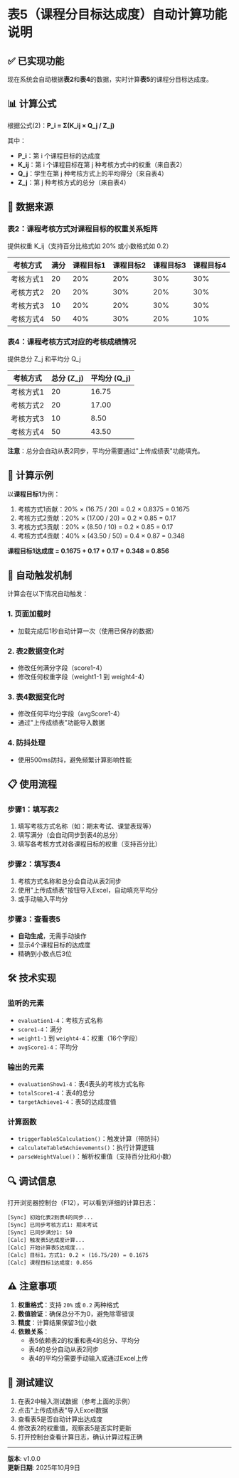 # 表5（课程分目标达成度）自动计算功能说明

## ✅ 已实现功能

现在系统会自动根据**表2**和**表4**的数据，实时计算**表5**的课程分目标达成度。

## 📊 计算公式

根据公式(2)：**P_i = Σ(K_ij × Q_j / Z_j)**

其中：
- **P_i**：第 i 个课程目标的达成度
- **K_ij**：第 i 个课程目标在第 j 种考核方式中的权重（来自表2）
- **Q_j**：学生在第 j 种考核方式上的平均得分（来自表4）
- **Z_j**：第 j 种考核方式的总分（来自表4）

## 📝 数据来源

### 表2：课程考核方式对课程目标的权重关系矩阵
提供权重 K_ij（支持百分比格式如 20% 或小数格式如 0.2）

| 考核方式 | 满分 | 课程目标1 | 课程目标2 | 课程目标3 | 课程目标4 |
|---------|------|----------|----------|----------|----------|
| 考核方式1 | 20   | 20%      | 20%      | 30%      | 30%      |
| 考核方式2 | 20   | 20%      | 30%      | 20%      | 30%      |
| 考核方式3 | 10   | 20%      | 20%      | 30%      | 30%      |
| 考核方式4 | 50   | 40%      | 30%      | 20%      | 10%      |

### 表4：课程考核方式对应的考核成绩情况
提供总分 Z_j 和平均分 Q_j

| 考核方式 | 总分 (Z_j) | 平均分 (Q_j) |
|---------|-----------|-------------|
| 考核方式1 | 20        | 16.75       |
| 考核方式2 | 20        | 17.00       |
| 考核方式3 | 10        | 8.50        |
| 考核方式4 | 50        | 43.50       |

**注意**：总分会自动从表2同步，平均分需要通过"上传成绩表"功能填充。

## 🎯 计算示例

以**课程目标1**为例：

1. 考核方式1贡献：20% × (16.75 / 20) = 0.2 × 0.8375 = 0.1675
2. 考核方式2贡献：20% × (17.00 / 20) = 0.2 × 0.85 = 0.17
3. 考核方式3贡献：20% × (8.50 / 10) = 0.2 × 0.85 = 0.17
4. 考核方式4贡献：40% × (43.50 / 50) = 0.4 × 0.87 = 0.348

**课程目标1达成度 = 0.1675 + 0.17 + 0.17 + 0.348 = 0.856**

## 🔄 自动触发机制

计算会在以下情况自动触发：

### 1. 页面加载时
- 加载完成后1秒自动计算一次（使用已保存的数据）

### 2. 表2数据变化时
- 修改任何满分字段（score1-4）
- 修改任何权重字段（weight1-1 到 weight4-4）

### 3. 表4数据变化时
- 修改任何平均分字段（avgScore1-4）
- 通过"上传成绩表"功能导入数据

### 4. 防抖处理
- 使用500ms防抖，避免频繁计算影响性能

## 📋 使用流程

### 步骤1：填写表2
1. 填写考核方式名称（如：期末考试、课堂表现等）
2. 填写满分（会自动同步到表4的总分）
3. 填写各考核方式对各课程目标的权重（支持百分比）

### 步骤2：填写表4
1. 考核方式名称和总分会自动从表2同步
2. 使用"上传成绩表"按钮导入Excel，自动填充平均分
3. 或手动输入平均分

### 步骤3：查看表5
- **自动生成**，无需手动操作
- 显示4个课程目标的达成度
- 精确到小数点后3位

## 🛠️ 技术实现

### 监听的元素
- `evaluation1-4`：考核方式名称
- `score1-4`：满分
- `weight1-1` 到 `weight4-4`：权重（16个字段）
- `avgScore1-4`：平均分

### 输出的元素
- `evaluationShow1-4`：表4表头的考核方式名称
- `totalScore1-4`：表4的总分
- `targetAchieve1-4`：表5的达成度值

### 计算函数
- `triggerTable5Calculation()`：触发计算（带防抖）
- `calculateTable5Achievements()`：执行计算逻辑
- `parseWeightValue()`：解析权重值（支持百分比和小数）

## 🔍 调试信息

打开浏览器控制台（F12），可以看到详细的计算日志：

```
[Sync] 初始化表2到表4的同步...
[Sync] 已同步考核方式1: 期末考试
[Sync] 已同步满分1: 50
[Calc] 触发表5达成度计算...
[Calc] 开始计算表5达成度...
[Calc] 目标1，方式1: 0.2 × (16.75/20) = 0.1675
[Calc] 课程目标1达成度: 0.856
```

## ⚠️ 注意事项

1. **权重格式**：支持 `20%` 或 `0.2` 两种格式
2. **数值验证**：确保总分不为0，避免除零错误
3. **精度**：计算结果保留3位小数
4. **依赖关系**：
   - 表5依赖表2的权重和表4的总分、平均分
   - 表4的总分自动从表2同步
   - 表4的平均分需要手动输入或通过Excel上传

## 🎉 测试建议

1. 在表2中输入测试数据（参考上面的示例）
2. 点击"上传成绩表"导入Excel数据
3. 查看表5是否自动计算出达成度
4. 修改表2的权重值，观察表5是否实时更新
5. 打开控制台查看计算日志，确认计算过程正确

---

**版本**: v1.0.0  
**更新日期**: 2025年10月9日
